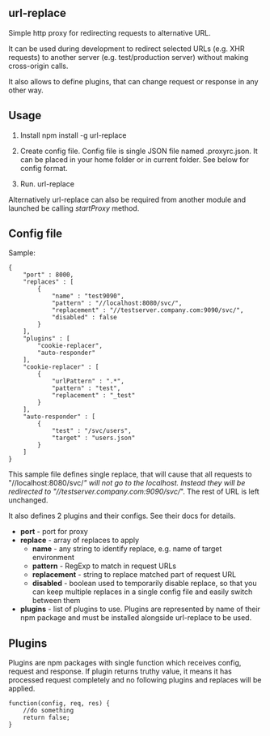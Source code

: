 ## url-replace

Simple http proxy for redirecting requests to alternative URL.

It can be used during development to redirect selected URLs (e.g. XHR requests) to another server (e.g. test/production server)
without making cross-origin calls.

It also allows to define plugins, that can change request or response in any other way.

## Usage

1. Install
		npm install -g url-replace

2. Create config file. Config file is single JSON file named .proxyrc.json. It can be placed in your home folder or in current folder. See below for config format.

3. Run.
		url-replace

Alternatively url-replace can also be required from another module and launched be calling *startProxy* method.

## Config file

Sample:

	{
		"port" : 8000,
		"replaces" : [
			{
				"name" : "test9090",
				"pattern" : "//localhost:8080/svc/",
				"replacement" : "//testserver.company.com:9090/svc/",
				"disabled" : false
			}
		],
		"plugins" : [
			"cookie-replacer",
			"auto-responder"
		],
		"cookie-replacer" : [
			{
				"urlPattern" : ".*",
				"pattern" : "test",
				"replacement" : "_test"
			}
		],
		"auto-responder" : [
			{
				"test" : "/svc/users",
				"target" : "users.json"
			}
		]
	}

This sample file defines single replace, that will cause that all requests to "//localhost:8080/svc/*" will not go to the localhost. Instead they will be redirected to "//testserver.company.com:9090/svc/*". The rest of URL is left unchanged.

It also defines 2 plugins and their configs. See their docs for details.

* **port** - port for proxy
* **replace** - array of replaces to apply
	* **name** - any string to identify replace, e.g. name of target environment
	* **pattern** - RegExp to match in request URLs
	* **replacement** - string to replace matched part of request URL
	* **disabled** - boolean used to temporarily disable replace, so that you can keep multiple replaces in a single config file and easily switch between them
* **plugins** - list of plugins to use. Plugins are represented by name of their npm package and must be installed alongside url-replace to be used.

## Plugins

Plugins are npm packages with single function which receives config, request and response. If plugin returns truthy value, it means it has processed request completely and no following plugins and replaces will be applied.

	function(config, req, res) {
		//do something
		return false;
	}
